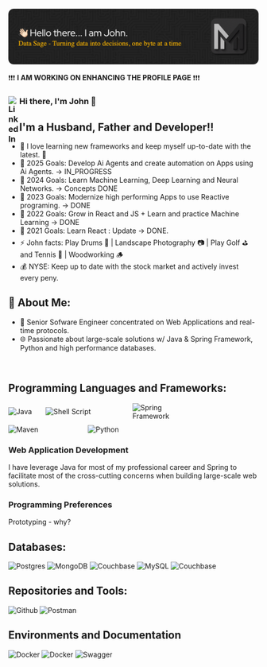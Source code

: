 ![header](assets/github-header-image.png)

❗❗❗ **I AM WORKING ON ENHANCING THE PROFILE PAGE** ❗❗❗

### Hi there, I'm John 👋 [<img align="left" alt="LinkedIn" width="22px" src="https://upload.wikimedia.org/wikipedia/commons/c/ca/LinkedIn_logo_initials.png" />](https://www.linkedin.com/in/john-martinez-10aba346)

<!-- [![Twitter](https://img.shields.io/twitter/follow/codeSTACKr?color=1DA1F2&logo=twitter&style=for-the-badge)](https://twitter.com/jmartinez5120) -->

## I'm a Husband, Father and Developer!!

- 🌱 I love learning new frameworks and keep myself up-to-date with the latest. 🤣
- 🥅 2025 Goals: Develop Ai Agents and create automation on Apps using Ai Agents. -> IN_PROGRESS
- 🥅 2024 Goals: Learn Machine Learning, Deep Learning and Neural Networks. -> Concepts DONE
- 🥅 2023 Goals: Modernize high performing Apps to use Reactive programing. -> DONE
- 🥅 2022 Goals: Grow in React and JS + Learn and practice Machine Learning -> DONE
- 🥅 2021 Goals: Learn React : Update -> DONE.
- ⚡ John facts: Play Drums 🥁 | Landscape Photography 📷 | Play Golf ⛳ and Tennis 🎾 | Woodworking 🪵
- 💰 NYSE: Keep up to date with the stock market and actively invest every peny.

## 🚀 About Me:

- 🧔 Senior Sofware Engineer concentrated on Web Applications and real-time protocols.
- 🌐 Passionate about large-scale solutions w/ Java & Spring Framework, Python and high performance databases.

<br />

## Programming Languages and Frameworks:
<div style="display: flex; flex-wrap: wrap; gap: 10px; align-items: center;">
  <img alt="Java" width="65px" src="https://img.shields.io/badge/Java-darkred?style=for-the-badge&logo=Java" />
  <img alt="Shell Script" width="165px" src="https://img.shields.io/badge/Shell_Script-121011?style=for-the-badge&logo=gnu-bash&logoColor=white" />
  <img alt="Spring Framework" width="110px" src="https://img.shields.io/badge/Spring-6DB33F?style=for-the-badge&logo=spring&logoColor=white" />
  <img alt="Maven" width="150px" src="https://img.shields.io/badge/apache_maven-C71A36?style=for-the-badge&logo=apachemaven&logoColor=white" />
  <img alt="Python" width="100px" src="https://img.shields.io/badge/Python-yellow?style=for-the-badge&logo=python" />
</div>

### Web Application Development
I have leverage Java for most of my professional career and Spring to facilitate most of the cross-cutting concerns when building large-scale web solutions.

<!--

Extensive Experience in Architecting Scalable Solutions
	•	Web Application Development:
Leveraged Java (versions 7 to 21) and Spring Framework (including Spring Boot, Spring Data, Spring Web, and Spring Security) to design and develop robust, scalable, and secure web applications.
	•	Focused on implementing clean architecture principles, modular designs, and reusable components to improve code maintainability and team productivity.
	•	Delivered high-performing enterprise-grade applications capable of supporting millions of users with low-latency responses and a seamless user experience.
	•	Built reactive programming-based applications with Spring WebFlux to handle concurrent users efficiently.
	•	Event-Driven Architectures:
Architected and implemented event-driven applications using tools like Apache Kafka to enable real-time, asynchronous communication between Business-to-Business (B2B) and Application-to-Application (A2A) systems.
	•	Designed event-driven microservices for downstream data propagation, ensuring high availability, resilience, and fault tolerance.
	•	Streamlined business workflows by replacing traditional batch processing with event-based solutions, significantly reducing latency and improving system responsiveness.
	•	Built centralized event replication systems to integrate third-party and internal applications into a unified communication framework.
	•	B2B Communication:
Developed secure APIs and message-based solutions for external business partners to interact seamlessly with internal systems.
	•	Ensured adherence to compliance and security standards by integrating OAuth2, JWT, and API Gateway patterns.
	•	Improved the onboarding process of external partners by automating the integration pipeline.
	•	A2A System Communications:
Spearheaded projects to integrate various internal systems using event streaming for data synchronization and workflow automation.
	•	Reduced manual intervention and human error by automating data exchanges and dependency resolution.
	•	Enhanced system scalability by implementing queue-based solutions for real-time processing and retry mechanisms.

This experience highlights your ability to deliver high-impact solutions by combining modern frameworks and event-driven designs to address complex business challenges and scale enterprise systems effectively.

-->

### Programming Preferences

Prototyping - why?

## Databases:
<div>
<img alt="Postgres" width="124px" src="https://img.shields.io/badge/PostgreSQL-316192?style=for-the-badge&logo=postgresql&logoColor=white"/>
<img alt="MongoDB" width="105px" src="https://img.shields.io/badge/MongoDB-4EA94B?style=for-the-badge&logo=mongodb&logoColor=white"/>
<img alt="Couchbase" width="75px" src="https://img.shields.io/badge/Oracle-F80000?style=for-the-badge&logo=oracle&logoColor=black" />
<img alt="MySQL" width="90px" src="https://img.shields.io/badge/MySQL-00000F?style=for-the-badge&logo=mysql&logoColor=white"/>
<img alt="Couchbase" width="125px" src="https://img.shields.io/badge/Couchbase-EA2328?style=for-the-badge&logo=couchbase&logoColor=white"/>
</div>

  
## Repositories and Tools:
<div>
<img alt="Github" width="105px" src="https://img.shields.io/badge/GitHub-100000?style=for-the-badge&logo=github&logoColor=white"/>
<img alt="Postman" width="115px" src="https://img.shields.io/badge/Postman-FF6C37?style=for-the-badge&logo=Postman&logoColor=white"/>
</div>


## Environments and Documentation 
<div>
<img alt="Docker" width="145px" src="https://img.shields.io/badge/Amazon_AWS-232F3E?style=for-the-badge&logo=amazon-aws&logoColor=white" />
<img alt="Docker" width="104px" src="https://img.shields.io/badge/Docker-2CA5E0?style=for-the-badge&logo=docker&logoColor=white"/>
<img alt="Swagger" width="115px" src="https://img.shields.io/badge/Swagger-85EA2D?style=for-the-badge&logo=Swagger&logoColor=white"/>
</div>

<br />
<br />
